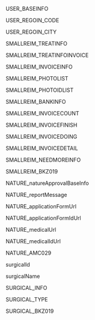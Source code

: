 <!-- 用户信息 -->
USER_BASEINFO

<!-- 参保地信息,参保地市 -->
USER_REGOIN_CODE

<!-- 参保地信息,参保地市 -->
USER_REGOIN_CITY

<!-- 零星报销就诊信息 -->
SMALLREIM_TREATINFO

<!-- 零星报销自动获取的发票 -->
SMALLREIM_TREATINFOINVOICE

<!-- 零星报销手动添加的发票 -->
SMALLREIM_INVOICEINFO

<!-- 零星报销附件照片 -->
SMALLREIM_PHOTOLIST

<!-- 零星报销附件照片ID -->
SMALLREIM_PHOTOIDLIST

<!-- 零星报销银行信息 -->
SMALLREIM_BANKINFO

<!-- 发票总金额和总张数 -->
SMALLREIM_INVOICECOUNT

<!-- 零星报销完成状态信息 -->
SMALLREIM_INVOICEFINISH

<!-- 零星报销中状态信息 -->
SMALLREIM_INVOICEDOING

<!-- 零星报销发票详情 -->
SMALLREIM_INVOICEDETAIL

<!-- 零星报销补充的材料 -->
SMALLREIM_NEEDMOREINFO

<!-- 零星报销bkz019-->
SMALLREIM_BKZ019


<!-- 平产基础信息 -->
NATURE_natureApprovalBaseInfo
<!-- 平产填写信息 -->
NATURE_reportMessage
<!-- 平产申请表路径信息 -->
NATURE_applicationFormUrl
<!-- 平产申请表ID -->
NATURE_applicationFormIdUrl
<!-- 平产证明路径信息 -->
NATURE_medicalUrl
<!-- 平产证明ID -->
NATURE_medicalIdUrl
<!-- 平产生育类型AMC029 -->
NATURE_AMC029

<!-- 流产身份证 -->
surgicalId

<!-- 流产名字 -->
surgicalName

<!-- 流产发票信息 -->
SURGICAL_INFO

<!-- 流产类型 -->
SURGICAL_TYPE

<!-- 流产传值 -->
SURGICAL_BKZ019
